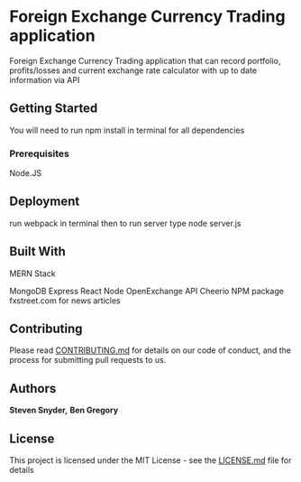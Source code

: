 # Foreign Exchange Currency Trading application

Foreign Exchange Currency Trading application that can record portfolio, profits/losses and current exchange rate calculator with up to date information via API 

## Getting Started
You will need to run npm install in terminal for all dependencies

### Prerequisites

Node.JS


## Deployment
run webpack in terminal then
to run server type  node server.js

## Built With

MERN Stack

MongoDB
Express
React
Node
OpenExchange API
Cheerio NPM package
fxstreet.com for news articles

## Contributing

Please read [CONTRIBUTING.md](https://gist.github.com/bgrego11/fxman) for details on our code of conduct, and the process for submitting pull requests to us.


## Authors

**Steven Snyder,**
**Ben Gregory**

## License

This project is licensed under the MIT License - see the [LICENSE.md](LICENSE.md) file for details

